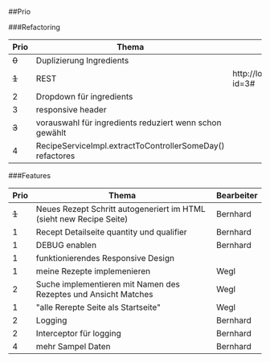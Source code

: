 ##Prio


###Refactoring

| Prio| Thema| Observed| Expected|Bearbeiter|
|---|---|---|---|---|
|<del> 0 |  Duplizierung Ingredients</del> |  |  |
|<del> 1  |  REST |http://localhost:8080/recipes?id=3#   |http://localhost:8080/recipes/3   |Bernhard</del>
| 2  |  Dropdown für ingredients|  |  |Wegl
| 3  |  responsive header|  |  |
|<del>3  |  vorauswahl für ingredients reduziert wenn schon gewählt |  | in eigene service klasse |bernhard</del>
| 4  |  RecipeServiceImpl.extractToControllerSomeDay() refactores|  |  |


###Features

| Prio| Thema|Bearbeiter|
|---|---|---|
|<del> 1  |  Neues Rezept Schritt autogeneriert im HTML (sieht new Recipe Seite) |Bernhard</del>
| 1  |  Recept Detailseite quantity und qualifier |Bernhard
| 1  |  DEBUG enablen |Bernhard
| 1  |  funktionierendes Responsive Design | 
| 1  |  meine Rezepte implemenieren |Wegl
| 2  |  Suche implementieren mit Namen des Rezeptes und Ansicht Matches | Wegl
| 1  |  "alle Rerepte Seite als Startseite" |Wegl
| 2  |  Logging|Bernhard
| 2  |  Interceptor für logging|Bernhard
| 4  |  mehr Sampel Daten|Bernhard

